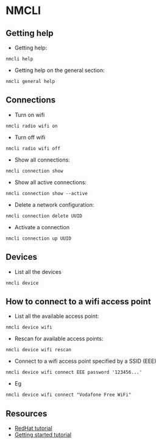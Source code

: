 # NMCLI

## Getting help

* Getting help:
```
nmcli help
```

* Getting help on the general section:
```
nmcli general help
```

## Connections

* Turn on wifi
```
nmcli radio wifi on
```
* Turn off wifi
```
nmcli radio wifi off
```
* Show all connections:
```
nmcli connection show
```

* Show all active connections:
```
nmcli connection show --active
```

* Delete a network configuration:
```
nmcli connection delete UUID
```

* Activate a connection
```
nmcli connection up UUID
```

## Devices

* List all the devices
```
nmcli device
```

## How to connect to a wifi access point

* List all the available access point:
```
nmcli device wifi
```

* Rescan for available access points:
```
nmcli device wifi rescan
```

* Connect to a wifi access point specified by a SSID (EEE)
```
nmcli device wifi connect EEE password '123456...'
```
* Eg
```
nmcli device wifi connect "Vodafone Free WiFi"
```

## Resources

* [RedHat tutorial](https://access.redhat.com/documentation/en-US/Red_Hat_Enterprise_Linux/7/html/Networking_Guide/sec-Using_the_NetworkManager_Command_Line_Tool_nmcli.html)
* [Getting started tutorial](https://www.certdepot.net/rhel7-get-started-nmcli/)
